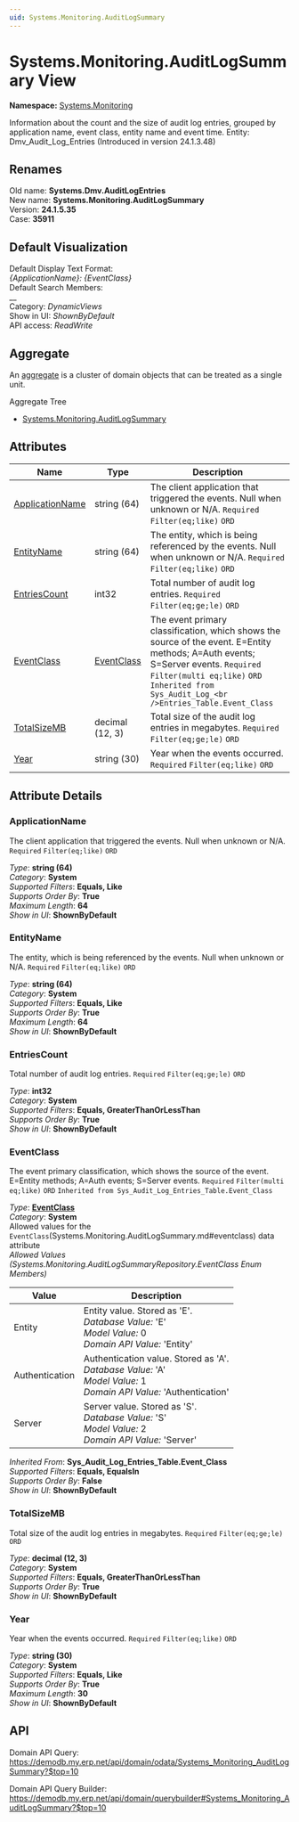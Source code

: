 ```yaml
---
uid: Systems.Monitoring.AuditLogSummary
---
```

# Systems.Monitoring.AuditLogSummary View

**Namespace:** [Systems.Monitoring](Systems.Monitoring.md)  

Information about the count and the size of audit log entries, grouped by application name, event class, entity name and event time. Entity: Dmv_Audit_Log_Entries (Introduced in version 24.1.3.48)

## Renames

Old name: **Systems.Dmv.AuditLogEntries**  
New name: **Systems.Monitoring.AuditLogSummary**  
Version: **24.1.5.35**  
Case: **35911**  



## Default Visualization
Default Display Text Format:  
_{ApplicationName}: {EventClass}_  
Default Search Members:  
__  
Category:  _DynamicViews_  
Show in UI:  _ShownByDefault_  
API access:  _ReadWrite_  

## Aggregate
An [aggregate](https://docs.erp.net/tech/advanced/concepts/aggregates.html) is a cluster of domain objects that can be treated as a single unit.  

Aggregate Tree  
* [Systems.Monitoring.AuditLogSummary](Systems.Monitoring.AuditLogSummary.md)  

## Attributes

| Name | Type | Description |
| ---- | ---- | --- |
| [ApplicationName](Systems.Monitoring.AuditLogSummary.md#applicationname) | string (64) | The client application that triggered the events. Null when unknown or N/A. `Required` `Filter(eq;like)` `ORD` 
| [EntityName](Systems.Monitoring.AuditLogSummary.md#entityname) | string (64) | The entity, which is being referenced by the events. Null when unknown or N/A. `Required` `Filter(eq;like)` `ORD` 
| [EntriesCount](Systems.Monitoring.AuditLogSummary.md#entriescount) | int32 | Total number of audit log entries. `Required` `Filter(eq;ge;le)` `ORD` 
| [EventClass](Systems.Monitoring.AuditLogSummary.md#eventclass) | [EventClass](Systems.Monitoring.AuditLogSummary.md#eventclass) | The event primary classification, which shows the source of the event. E=Entity methods; A=Auth events; S=Server events. `Required` `Filter(multi eq;like)` `ORD` `Inherited from Sys_Audit_Log_<br />Entries_Table.Event_Class` 
| [TotalSizeMB](Systems.Monitoring.AuditLogSummary.md#totalsizemb) | decimal (12, 3) | Total size of the audit log entries in megabytes. `Required` `Filter(eq;ge;le)` `ORD` 
| [Year](Systems.Monitoring.AuditLogSummary.md#year) | string (30) | Year when the events occurred. `Required` `Filter(eq;like)` `ORD` 


## Attribute Details

### ApplicationName

The client application that triggered the events. Null when unknown or N/A. `Required` `Filter(eq;like)` `ORD`

_Type_: **string (64)**  
_Category_: **System**  
_Supported Filters_: **Equals, Like**  
_Supports Order By_: **True**  
_Maximum Length_: **64**  
_Show in UI_: **ShownByDefault**  

### EntityName

The entity, which is being referenced by the events. Null when unknown or N/A. `Required` `Filter(eq;like)` `ORD`

_Type_: **string (64)**  
_Category_: **System**  
_Supported Filters_: **Equals, Like**  
_Supports Order By_: **True**  
_Maximum Length_: **64**  
_Show in UI_: **ShownByDefault**  

### EntriesCount

Total number of audit log entries. `Required` `Filter(eq;ge;le)` `ORD`

_Type_: **int32**  
_Category_: **System**  
_Supported Filters_: **Equals, GreaterThanOrLessThan**  
_Supports Order By_: **True**  
_Show in UI_: **ShownByDefault**  

### EventClass

The event primary classification, which shows the source of the event. E=Entity methods; A=Auth events; S=Server events. `Required` `Filter(multi eq;like)` `ORD` `Inherited from Sys_Audit_Log_Entries_Table.Event_Class`

_Type_: **[EventClass](Systems.Monitoring.AuditLogSummary.md#eventclass)**  
_Category_: **System**  
Allowed values for the `EventClass`(Systems.Monitoring.AuditLogSummary.md#eventclass) data attribute  
_Allowed Values (Systems.Monitoring.AuditLogSummaryRepository.EventClass Enum Members)_  

| Value | Description |
| ---- | --- |
| Entity | Entity value. Stored as 'E'. <br /> _Database Value:_ 'E' <br /> _Model Value:_ 0 <br /> _Domain API Value:_ 'Entity' |
| Authentication | Authentication value. Stored as 'A'. <br /> _Database Value:_ 'A' <br /> _Model Value:_ 1 <br /> _Domain API Value:_ 'Authentication' |
| Server | Server value. Stored as 'S'. <br /> _Database Value:_ 'S' <br /> _Model Value:_ 2 <br /> _Domain API Value:_ 'Server' |

_Inherited From_: **Sys_Audit_Log_Entries_Table.Event_Class**  
_Supported Filters_: **Equals, EqualsIn**  
_Supports Order By_: **False**  
_Show in UI_: **ShownByDefault**  

### TotalSizeMB

Total size of the audit log entries in megabytes. `Required` `Filter(eq;ge;le)` `ORD`

_Type_: **decimal (12, 3)**  
_Category_: **System**  
_Supported Filters_: **Equals, GreaterThanOrLessThan**  
_Supports Order By_: **True**  
_Show in UI_: **ShownByDefault**  

### Year

Year when the events occurred. `Required` `Filter(eq;like)` `ORD`

_Type_: **string (30)**  
_Category_: **System**  
_Supported Filters_: **Equals, Like**  
_Supports Order By_: **True**  
_Maximum Length_: **30**  
_Show in UI_: **ShownByDefault**  


## API

Domain API Query:
<https://demodb.my.erp.net/api/domain/odata/Systems_Monitoring_AuditLogSummary?$top=10>

Domain API Query Builder:
<https://demodb.my.erp.net/api/domain/querybuilder#Systems_Monitoring_AuditLogSummary?$top=10>

